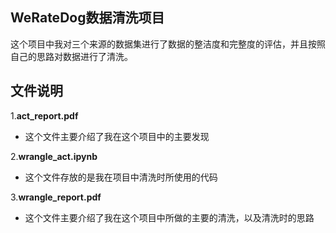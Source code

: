 ## WeRateDog数据清洗项目

这个项目中我对三个来源的数据集进行了数据的整洁度和完整度的评估，并且按照自己的思路对数据进行了清洗。


## 文件说明
1.**act_report.pdf**
  * 这个文件主要介绍了我在这个项目中的主要发现
  
2.**wrangle_act.ipynb**
  * 这个文件存放的是我在项目中清洗时所使用的代码
  
3.**wrangle_report.pdf**
  * 这个文件主要介绍了我在这个项目中所做的主要的清洗，以及清洗时的思路
